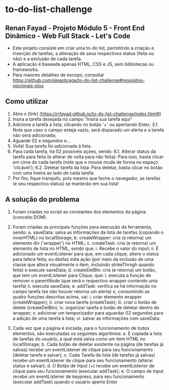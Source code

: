 # to-do-list-challenge

## Renan Fayad - Projeto Módulo 5 - Front End Dinâmico - Web Full Stack - Let's Code
- Este projeto consiste em criar uma to-do list, permitindo a criação e inserção de tarefas, a alteração de seus respectivos status (feita ou não) e a exclusão de cada tarefa.
- A aplicação é baseada apenas HTML, CSS e JS, sem bibliotecas ou frameworks.
- Para maiores detalhes de escopo, consultar https://github.com/pleaobraga/to-do-list-challenge#requisitos-opcionais-plus

## Como utilizar

1. Abra o [link] (https://rrfayad.github.io/to-do-list-challenge/index.html#)
2. Insira a tarefa desejada no campo "Insira sua tarefa aqui"
3. Adicione a tarefa à lista, clicando no botão '+' ou apertando Enter;
    3.1. Note que caso o campo esteja vazio, será disparado um alerta e a tarefa não será adicionada;
4. Aguarde 02 e segundos e...
5. Voilá! Sua tarefa foi adicionada à lista.
6. Para cada tarefa, há 02 possíveis ações, sendo:
    6.1. Alterar status da tarefa para feita (e alterar de volta para não feita):
        Para isso, basta clicar em cima de cada tarefa (note que o mouse muda de forma no espaço 'clicável');
    6.2. Deletar tarefa da lista:
        Para deletar, basta clicar no botão com uma lixeira ao lado de cada tarefa.
7. Por fim, fique tranquilo, pois mesmo que feche o navegador, as tarefas (e seu respectivo status) se manterão em sua lista!

## A solução do problema

1. Foram criadas no script as constantes dos elementos da página (conceito DOM).

2. Foram criadas as principais funções para execução da ferramenta, sendo:
    a. saveData: salva as informações da lista de tarefas (copiando o innerHTML) no localStorage;
    b. createWrapper: cria (e retorna) um elemento div ('wrapper') no HTML;
    c. createTask: cria (e retorna) um elemento de lista no HTML, sendo que:
        i. Recebe o valor do input;
        ii. É adicionado um eventListener para que, em cada clique, altere o status para tafera feita, ou desfaz esta ação (por meio da inclusão de uma classe que altera visualmente o item, incluindo strikeThrogh quando feita) e execute saveData;
    d. createDelBtn: cria (e retorna) um botão, que tem um eventListener para Clique, que:
        i. executa a função de remover o parentNode (que será o respectivo wrapper contendo uma tarefa)
        ii. executa saveData;
    e. addTask: verifica se há informação no campo tarefa (se não houver retorna um alerta) e, consumindo as quatro funções descritas acima, vai:
        i. criar elemento wrapper (createWrapper);
        ii. criar nova tarefa (createTask);
        iii. criar o botão de delete (createDelBtn);
        iv. organizar tarefa e botão de deletar dentro do wrapper;
        v. adicionar um temporizador para aguardar 02 segundos para a adição de uma tarefa à lista;
        vi. salvar as informações com saveData.

3. Cada vez que a página é iniciada, para o funcionamento de todos elementos, são executadas os seguintes algoritmos:
    a. É copiada a lista de tarefas do usuário, a qual está salva como um item HTML no localStorage;
    b. Cada botão de deletar existente na página (de tarefas já salvas) recebe um eventListener de clique para seu funcionamento (deletar tarefa e salvar);
    c. Cada Tarefa da lista (de tarefas já salvas) recebe um eventListener de clique para seu funcionamento (alterar status e salvar);
    d. O Botão de Input (+) recebe um eventListener de clique para seu funcionamento (executar addTask);
    e. O campo de Input recebe um eventListener de keypress, para seu funcionamento (executar addTask) quando o usuário aperte Enter
